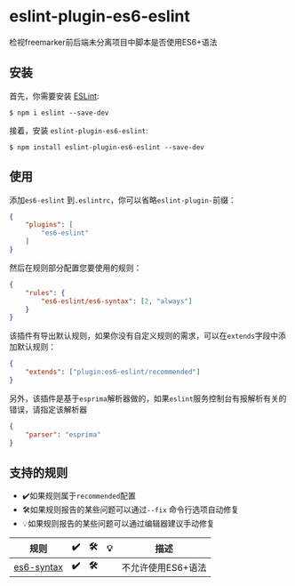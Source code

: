 # eslint-plugin-es6-eslint

检视freemarker前后端未分离项目中脚本是否使用ES6+语法

## 安装

首先，你需要安装 [ESLint](http://eslint.org):

```
$ npm i eslint --save-dev
```

接着，安装 `eslint-plugin-es6-eslint`:

```
$ npm install eslint-plugin-es6-eslint --save-dev
```


## 使用
添加`es6-eslint` 到`.eslintrc`，你可以省略`eslint-plugin-`前缀：

```json
{
    "plugins": [
        "es6-eslint"
    ]
}
```

然后在规则部分配置您要使用的规则：

```json
{
    "rules": {
        "es6-eslint/es6-syntax": [2, "always"]
    }
}
```
该插件有导出默认规则，如果你没有自定义规则的需求，可以在`extends`字段中添加默认规则：

```json
{
    "extends": ["plugin:es6-eslint/recommended"]
}
```

另外，该插件是基于`esprima`解析器做的，如果`eslint`服务控制台有报解析有关的错误，请指定该解析器

```json
{
    "parser": "esprima"
}
```
## 支持的规则

- ✔️如果规则属于`recommended`配置
- 🛠如果规则报告的某些问题可以通过`--fix` 命令行选项自动修复
- 💡如果规则报告的某些问题可以通过编辑器建议手动修复

| 规则                                                         | **✔️** | **🛠** | **💡** | **描述**                   |
| ------------------------------------------------------------ | ----- | ----- | ----- | -------------------------- |
| [es6-syntax](https://github.com/Revelation2019/eslint-plugin-es6-eslint/blob/main/docs/rules/es6-syntax.md) | **✔️** | **🛠** |       | 不允许使用ES6+语法     |





